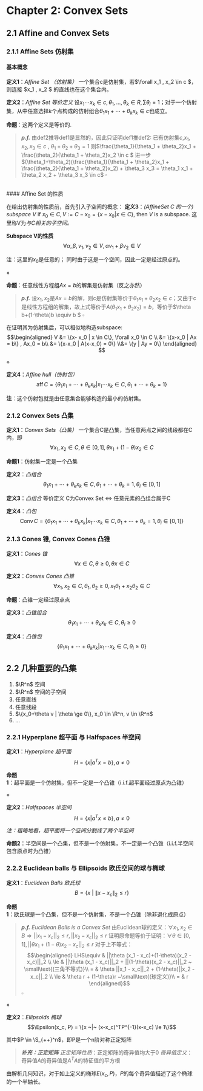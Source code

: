 # Chapter 2: Convex Sets

## 2.1 Affine and Convex Sets

### 2.1.1 Affine Sets 仿射集

#### 基本概念

**定义1**：*Affine Set （仿射集）*
一个集合c是仿射集，若$\forall x_1 , x_2 \in c $， 则连接 $x_1 , x_2 $ 的直线也在这个集合内。

**定义2**：*Affine Set 等价定义*
设$x_1 \cdots x_k \in c , \theta_1 , \ldots , \theta_k \in R , \sum \theta_i = 1$；对于一个仿射集，从中任意选择$k$个点构成的仿射组合$\theta_1 x_1 + \cdots + \theta_k x_k \in c$也成立。
  
**命题**：这两个定义是等价的.
>***p.f.***  由def2推导def1是显然的，因此只证明def1推def2:
>已有仿射集$c$,$x_1 , x_2 , x_3 \in c$ , $\theta_1+\theta_2+\theta_3 = 1$
> 则$\frac{\theta_1}{\theta_1 + \theta_2}x_1 + \frac{\theta_2}{\theta_1 + \theta_2}x_2 \in c $
> 进一步$(\theta_1+\theta_2)(\frac{\theta_1}{\theta_1 + \theta_2}x_1 + \frac{\theta_2}{\theta_1 + \theta_2}x_2) + \theta_3 x_3 = \theta_1 x_1 + \theta_2 x_2 + \theta_3 x_3 \in c$
> $\square$

<br>
#### Affine Set 的性质

在给出仿射集的性质前，首先引入子空间的概念：
**定义3**：*(AffineSet $C$ 的一个) subspace* $V$
if $x_0 \in C, V := C-x_0 = \{x-x_0 | x \in C\}$, then $V$ is a subspace.
这里称V为*与C相关的子空间。*

**Subspace V的性质**
$$\forall \alpha, \beta, v_1 , v_2 \in V, \alpha v_1 + \beta v_2 \in V$$

注：这里的$x_0$是任意的； 同时由于这是一个空间，因此一定是经过原点的。

$\diamond$

**命题**：任意线性方程组$Ax = b$的解集是仿射集（反之亦然）
>***p.f.*** 
设$x_1 , x_2$是$Ax = b$的解，则c是仿射集等价于$\theta_1 x_1 + \theta_2 x_2 \in c$；又由于c是线性方程组的解集，故上式等价于$A(\theta_1 x_1 + \theta_2x_2)=b$，等价于$\theta b+(1-\theta)b \equiv b $
$\square$

在证明其为仿射集后，可以相似地构造subspace:
    $$\begin{aligned}
      V &= \{x- x_0 | x \in C\}, \forall x_0 \in C \\ &= \{x-x_0 | Ax = b\} , Ax_0 = b\\ &=  \{x-x_0 | A(x-x_0) = 0\} \\&= \{y | Ay = 0\}
    \end{aligned}
    $$

$\diamond$

**定义4**：*Affine hull（仿射包）*
  $$\operatorname{aff} C = \{\theta_1 x_1 + \cdots + \theta_k x_k | x_1 \cdots x_k \in C, \theta_1 + \cdots + \theta_k = 1\}$$

**注**：这个仿射包就是由任意集合能够构造的最小的仿射集。

### 2.1.2 Convex Sets 凸集

**定义1**：*Convex Sets（凸集）*
一个集合C是凸集，当任意两点之间的线段都在C内，即
  $$\forall x_1 , x_2 \in C, \theta \in [0,1], \theta x_1 + (1-\theta)x_2 \in C$$

**命题1**：仿射集一定是一个凸集

**定义2**：*凸组合*
  $$\theta_1 x_1 + \cdots + \theta_k x_k \in C, \theta_1 + \cdots + \theta_k = 1, \theta_i \in [0 ,1]$$

**定义3**：*凸组合* 等价定义
C为Convex Set $\Leftrightarrow$ 任意元素的凸组合属于C

**定义4**：*凸包*
  $$\operatorname{Conv}C = \{\theta_1 x_1 + \cdots + \theta_k x_k | x_1 \cdots x_k \in C, \theta_1 + \cdots + \theta_k = 1, \theta_i \in [0,1]\}$$

### 2.1.3 Cones 锥, Convex Cones 凸锥

**定义1**：*Cones 锥*
  $$\forall x \in C, \theta \ge 0 , \theta x\in C$$ 

**定义2**：*Convex Cones 凸锥*
  $$\forall x_1 ,x_2 \in C, \theta_1 , \theta_2 \ge 0 , x_1\theta_1+x_2\theta_2 \in C$$

**命题**：凸锥一定经过原点点

**定义3**：*凸锥组合*
  $$\theta_1 x_1 + \cdots + \theta_k x_k \in C, \theta_i \ge 0$$

**定义4**：*凸锥包* 
  $$ \{\theta_1 x_1 + \cdots + \theta_k x_k | x_1 \cdots x_k \in C, \theta_i \ge 0\}$$

## 2.2 几种重要的凸集

1. $\R^n$ 空间
2. $\R^n$ 空间的子空间
3. 任意直线
4. 任意线段
5. $\{x_0+\theta v | \theta \ge 0\}, x_0 \in \R^n, v \in \R^n$
6. ...

### 2.2.1 Hyperplane 超平面 与 Halfspaces 半空间

**定义1**：*Hyperplane 超平面*
  $$H = \{x | a^Tx = b\}, a \ne 0$$

**命题1**：超平面是一个仿射集，但不一定是一个凸锥（i.i.f.超平面经过原点为凸锥）

$\diamond$

**定义2**：*Halfspaces 半空间*
  $$H = \{x | a^Tx \le b\}, a \ne 0$$

*注：粗略地看，超平面将一个空间分割成了两个半空间*


**命题2**：半空间是一个凸集，但不是一个仿射集，不一定是一个凸锥（i.i.f.半空间包含原点时为凸锥）

### 2.2.2 Euclidean balls 与 Ellipsoids 欧氏空间的球与椭球

**定义1**：*Euclidean Balls 欧氏球*
  $$B = \{x ~|~ \|x-x_c\|_2 \le r\}$$

**命题1**：欧氏球是一个凸集，但不是一个仿射集，不是一个凸锥（除非退化成原点）

> ***p.f.*** *Euclidean Balls is a Convex Set*
> 由Euclidean球的定义：$\forall x_1 , x_2 \in B \Rightarrow ||x_1 - x_c||_2 \le r, ||x_2 - x_c||_2 \le r$
> 证明原命题等价于证明：$\forall \theta \in [0,1], ||\theta x_1 + (1-\theta)x_2 - x_c||_2 \le r$
> 对于上不等式：
> $$\begin{aligned}
  LHS\equiv & ||\theta (x_1 - x_c)+(1-\theta)(x_2 - x_c)||_2 \\
  \le & ||\theta (x_1 - x_c)||_2 + ||(1-\theta)(x_2 - x_c)||_2 ~ \small\text{(三角不等式)}\\
  = & \theta ||x_1 - x_c||_2 + (1-\theta)||x_2 - x_c||_2 \\
  \le & \theta r + (1-\theta)r ~\small\text{(球定义)}\\
  = & r
\end{aligned}$$
> $\square$

$\diamond$

**定义2**：*Ellipsoids 椭球*
  $$\Epsilon(x_c, P) = \{x ~|~ (x-x_c)^TP^{-1}(x-x_c) \le 1\}$$

其中$P \in \S_{++}^n$，即P是一个n阶对称正定矩阵

> ***补充：正定矩阵***
> *正定矩阵性质*：正定矩阵的奇异值均大于0
> *奇异值定义*：奇异值$A$的奇异值是$A^TA$的特征值的平方根

由解析几何知识，对于如上定义的椭球$E(x_c, P)$，$P$的每个奇异值描述了这个椭球的一个半轴长。
